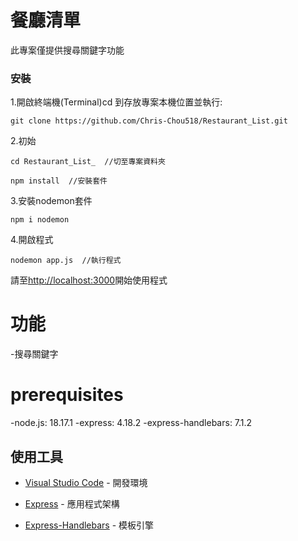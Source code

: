 # 餐廳清單 

此專案僅提供搜尋關鍵字功能


### 安裝

1.開啟終端機(Terminal)cd 到存放專案本機位置並執行:

```
git clone https://github.com/Chris-Chou518/Restaurant_List.git
```

2.初始

```
cd Restaurant_List_  //切至專案資料夾
```

```
npm install  //安裝套件
```

3.安裝nodemon套件

```
npm i nodemon  
```


4.開啟程式

```
nodemon app.js  //執行程式
```

請至[http://localhost:3000](http://localhost:3000)開始使用程式

# 功能
-搜尋關鍵字

# prerequisites
-node.js: 18.17.1
-express: 4.18.2
-express-handlebars: 7.1.2

## 使用工具

- [Visual Studio Code](https://visualstudio.microsoft.com/zh-hant/) - 開發環境
- [Express](https://www.npmjs.com/package/express) - 應用程式架構

- [Express-Handlebars](https://www.npmjs.com/package/express-handlebars) - 模板引擎


